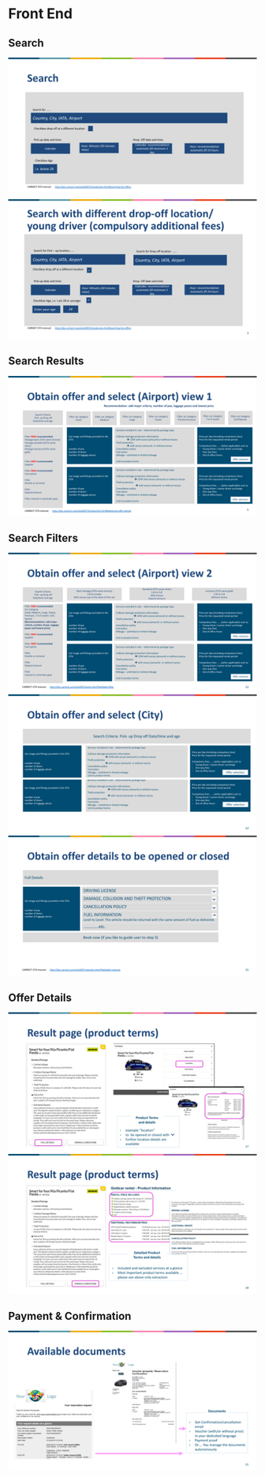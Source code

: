 # Front End

## Search
![](Slide02.png)
![](Slide03.png)

## Search Results
![](Slide05.png)

## Search Filters
![](Slide12.png)
![](Slide14.png)
![](Slide15.png)

## Offer Details
![](Slide17.png)
![](Slide18.png)

## Payment & Confirmation
![](Slide21.png)
